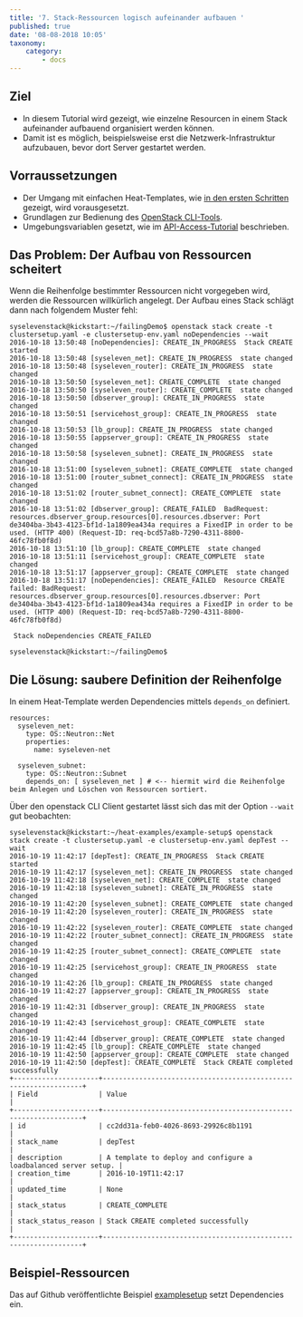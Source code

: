 ```yaml
---
title: '7. Stack-Ressourcen logisch aufeinander aufbauen '
published: true
date: '08-08-2018 10:05'
taxonomy:
    category:
        - docs
---
```


## Ziel

* In diesem Tutorial wird gezeigt, wie einzelne Resourcen in einem Stack aufeinander aufbauend organisiert werden können.
* Damit ist es möglich, beispielsweise erst die Netzwerk-Infrastruktur aufzubauen, bevor dort Server gestartet werden.

## Vorraussetzungen

* Der Umgang mit einfachen Heat-Templates, wie [in den ersten Schritten](../02.firststeps/docs.en.md) gezeigt, wird vorausgesetzt.
* Grundlagen zur Bedienung des [OpenStack CLI-Tools](../../03.Howtos/openstack-cli/docs.de.md).
* Umgebungsvariablen gesetzt, wie im [API-Access-Tutorial](../03.api-access/docs.en.md) beschrieben.

## Das Problem: Der Aufbau von Ressourcen scheitert

Wenn die Reihenfolge bestimmter Ressourcen nicht vorgegeben wird, werden die Ressourcen willkürlich angelegt. Der Aufbau eines Stack schlägt dann nach folgendem Muster fehl:

```shell
syselevenstack@kickstart:~/failingDemo$ openstack stack create -t clustersetup.yaml -e clustersetup-env.yaml noDependencies --wait
2016-10-18 13:50:48 [noDependencies]: CREATE_IN_PROGRESS  Stack CREATE started
2016-10-18 13:50:48 [syseleven_net]: CREATE_IN_PROGRESS  state changed
2016-10-18 13:50:48 [syseleven_router]: CREATE_IN_PROGRESS  state changed
2016-10-18 13:50:50 [syseleven_net]: CREATE_COMPLETE  state changed
2016-10-18 13:50:50 [syseleven_router]: CREATE_COMPLETE  state changed
2016-10-18 13:50:50 [dbserver_group]: CREATE_IN_PROGRESS  state changed
2016-10-18 13:50:51 [servicehost_group]: CREATE_IN_PROGRESS  state changed
2016-10-18 13:50:53 [lb_group]: CREATE_IN_PROGRESS  state changed
2016-10-18 13:50:55 [appserver_group]: CREATE_IN_PROGRESS  state changed
2016-10-18 13:50:58 [syseleven_subnet]: CREATE_IN_PROGRESS  state changed
2016-10-18 13:51:00 [syseleven_subnet]: CREATE_COMPLETE  state changed
2016-10-18 13:51:00 [router_subnet_connect]: CREATE_IN_PROGRESS  state changed
2016-10-18 13:51:02 [router_subnet_connect]: CREATE_COMPLETE  state changed
2016-10-18 13:51:02 [dbserver_group]: CREATE_FAILED  BadRequest: resources.dbserver_group.resources[0].resources.dbserver: Port de3404ba-3b43-4123-bf1d-1a1809ea434a requires a FixedIP in order to be used. (HTTP 400) (Request-ID: req-bcd57a8b-7290-4311-8800-46fc78fb0f8d)
2016-10-18 13:51:10 [lb_group]: CREATE_COMPLETE  state changed
2016-10-18 13:51:11 [servicehost_group]: CREATE_COMPLETE  state changed
2016-10-18 13:51:17 [appserver_group]: CREATE_COMPLETE  state changed
2016-10-18 13:51:17 [noDependencies]: CREATE_FAILED  Resource CREATE failed: BadRequest: resources.dbserver_group.resources[0].resources.dbserver: Port de3404ba-3b43-4123-bf1d-1a1809ea434a requires a FixedIP in order to be used. (HTTP 400) (Request-ID: req-bcd57a8b-7290-4311-8800-46fc78fb0f8d)

 Stack noDependencies CREATE_FAILED

syselevenstack@kickstart:~/failingDemo$
```

## Die Lösung: saubere Definition der Reihenfolge

In einem Heat-Template werden Dependencies mittels `depends_on` definiert.

```plain
resources:
  syseleven_net:
    type: OS::Neutron::Net
    properties:
      name: syseleven-net

  syseleven_subnet:
    type: OS::Neutron::Subnet
    depends_on: [ syseleven_net ] # <-- hiermit wird die Reihenfolge beim Anlegen und Löschen von Ressourcen sortiert.

```

Über den openstack CLI Client gestartet lässt sich das mit der Option `--wait` gut beobachten:

```shell
syselevenstack@kickstart:~/heat-examples/example-setup$ openstack stack create -t clustersetup.yaml -e clustersetup-env.yaml depTest --wait
2016-10-19 11:42:17 [depTest]: CREATE_IN_PROGRESS  Stack CREATE started
2016-10-19 11:42:17 [syseleven_net]: CREATE_IN_PROGRESS  state changed
2016-10-19 11:42:18 [syseleven_net]: CREATE_COMPLETE  state changed
2016-10-19 11:42:18 [syseleven_subnet]: CREATE_IN_PROGRESS  state changed
2016-10-19 11:42:20 [syseleven_subnet]: CREATE_COMPLETE  state changed
2016-10-19 11:42:20 [syseleven_router]: CREATE_IN_PROGRESS  state changed
2016-10-19 11:42:22 [syseleven_router]: CREATE_COMPLETE  state changed
2016-10-19 11:42:22 [router_subnet_connect]: CREATE_IN_PROGRESS  state changed
2016-10-19 11:42:25 [router_subnet_connect]: CREATE_COMPLETE  state changed
2016-10-19 11:42:25 [servicehost_group]: CREATE_IN_PROGRESS  state changed
2016-10-19 11:42:26 [lb_group]: CREATE_IN_PROGRESS  state changed
2016-10-19 11:42:27 [appserver_group]: CREATE_IN_PROGRESS  state changed
2016-10-19 11:42:31 [dbserver_group]: CREATE_IN_PROGRESS  state changed
2016-10-19 11:42:43 [servicehost_group]: CREATE_COMPLETE  state changed
2016-10-19 11:42:44 [dbserver_group]: CREATE_COMPLETE  state changed
2016-10-19 11:42:45 [lb_group]: CREATE_COMPLETE  state changed
2016-10-19 11:42:50 [appserver_group]: CREATE_COMPLETE  state changed
2016-10-19 11:42:50 [depTest]: CREATE_COMPLETE  Stack CREATE completed successfully
+---------------------+-----------------------------------------------------------------+
| Field               | Value                                                           |
+---------------------+-----------------------------------------------------------------+
| id                  | cc2dd31a-feb0-4026-8693-29926c8b1191                            |
| stack_name          | depTest                                                         |
| description         | A template to deploy and configure a loadbalanced server setup. |
| creation_time       | 2016-10-19T11:42:17                                             |
| updated_time        | None                                                            |
| stack_status        | CREATE_COMPLETE                                                 |
| stack_status_reason | Stack CREATE completed successfully                             |
+---------------------+-----------------------------------------------------------------+
```

## Beispiel-Ressourcen

Das auf Github veröffentlichte Beispiel [examplesetup](https://github.com/syseleven/heat-examples/tree/master/example-setup) setzt Dependencies ein.